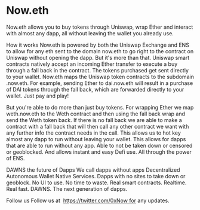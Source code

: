 # Now.eth
Now.eth allows you to buy tokens through Uniswap, wrap Ether and interact with almost any dapp, all without leaving the wallet you already use.

How it works
Now.eth is powered by both the Uniswap Exchange and ENS to allow for any eth sent to the domain now.eth to go right to the contract on Uniswap without opening the dapp. But it's more than that.
Uniswap smart contracts natively accept an incoming Ether transfer to execute a buy through a fall back in the contract. The tokens purchased get sent directly to your wallet. Now.eth maps the Uniswap token contracts to the subdomain <token>.now.eth. For example, sending Ether to dai.now.eth will result in a purchase of DAI tokens through the fall back, which are forwarded directly to your wallet. Just pay and play!
  
But you're able to do more than just buy tokens. For wrapping Ether we map weth.now.eth to the Weth contract and then using the fall back wrap and send the Weth token back.
If there is no fall back we are able to make a contract with a fall back that will then call any other contract we want with any further info the contract needs in the call. This allows us to hot key almost any dapp to run without leaving your wallet.
This allows for dapps that are able to run without any app. Able to not be taken down or censored or geoblocked. And allows instant and easy Defi use. All through the power of ENS.

DAWNS the future of Dapps
We call dapps without apps Decentralized Autonomous Wallet Native Services. Dapps with no sites to take down or geoblock. No UI to use. No time to waste. Real smart contracts. Realtime. Real fast.
DAWNS. The next generation of dapps.

Follow us
Follow us at  https://twitter.com/0xNow for any updates.
